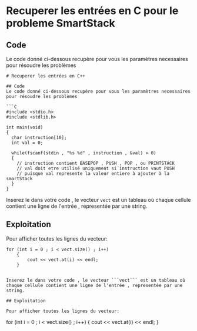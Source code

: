 # Recuperer les entrées en C pour le probleme SmartStack

## Code
Le code donné ci-dessous recupère pour vous les paramètres necessaires pour résoudre les problèmes

```
# Recuperer les entrées en C++

## Code
Le code donné ci-dessous recupère pour vous les paramètres necessaires pour résoudre les problèmes

```C
#include <stdio.h>
#include <stdlib.h>

int main(void)
{
  char instruction[10];
  int val = 0;
  
  while(fscanf(stdin , "%s %d" , instruction , &val) > 0)
  {
    // instruction contient BASEPOP , PUSH , POP , ou PRINTSTACK
    // val doit etre utilisé uniquement si instruction vaut PUSH
    // puisque val represente la valeur entiere à ajouter à la smartStack
  }
}
```

Inserez le dans votre code , le vecteur ```vect``` est un tableau où chaque cellule contient une ligne de l'entrée , representée par une string.

## Exploitation

Pour afficher toutes les lignes du vecteur:

```
for (int i = 0 ; i < vect.size() ; i++)
	{
		cout << vect.at(i) << endl;
	}
```

```

Inserez le dans votre code , le vecteur ```vect``` est un tableau où chaque cellule contient une ligne de l'entrée , representée par une string.

## Exploitation

Pour afficher toutes les lignes du vecteur:

```
for (int i = 0 ; i < vect.size() ; i++)
	{
		cout << vect.at(i) << endl;
	}
```
